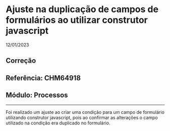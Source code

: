 # Ajuste na duplicação de campos de formulários ao utilizar construtor javascript
12/01/2023
## Correção
## Referência: CHM64918
## Módulo: Processos
***

Foi realizado um ajuste ao criar uma condição para um campo de formulário utilizando construtor javascript, pois ao confirmar as alterações o campo utilizado na condição era duplicado no formulário.
